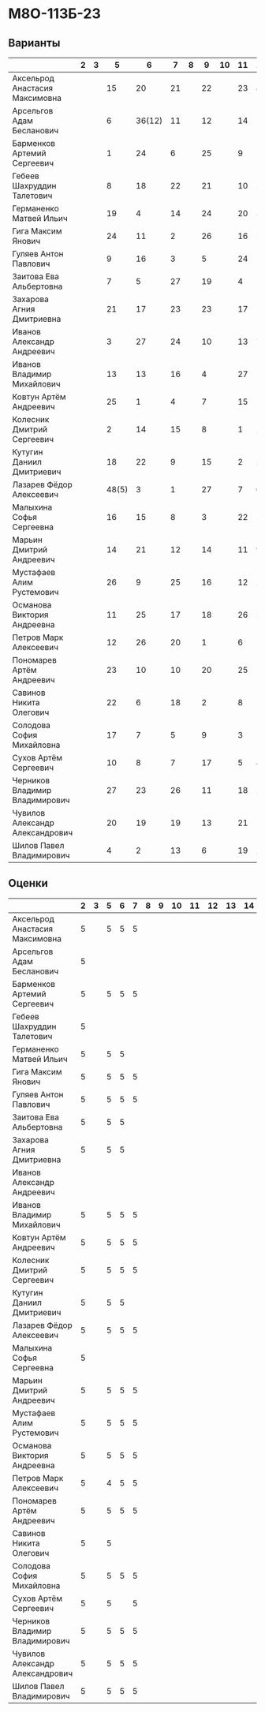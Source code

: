 # М8О-113Б-23

## Варианты

|                                 | 2 | 3  | 5  | 6  | 7  | 8  | 9  | 10 | 11 | 12 | 13 | 14 | 15 | КП1 | КП2 | КП3 | КП4 |
|---------------------------------|-----|----|----|----|----|----|----|----|----|----|----|----|----|-----|-----|-----|-----|
|  Аксельрод Анастасия Максимовна |     |    | 15 | 20 | 21 |    | 22 |    | 23 | 8  | 6  | 18 | 6  |     |     |  11 |  24 |
|    Арсельгов Адам Бесланович    |     |    | 6  | 36(12) | 11 |    | 12 |    | 14 | 18 | 9  | 16 | 3  |     |     |  27 |  27 |
|   Барменков Артемий Сергеевич   |     |    | 1  | 24 | 6  |    | 25 |    | 9  | 15 | 18 | 7  | 16 |     |     |  2  |  9  |
|    Гебеев Шахруддин Талетович   |     |    | 8  | 18 | 22 |    | 21 |    | 10 | 25 | 22 | 26 | 7  |     |     |  3  |  13 |
|     Германенко Матвей Ильич     |     |    | 19 | 4  | 14 |    | 24 |    | 20 | 3  | 5  | 11 | 5  |     |     |  6  |  12 |
|        Гига Максим Янович       |     |    | 24 | 11 | 2  |    | 26 |    | 16 | 22 | 11 | 8  | 1  |     |     |  19 |  5  |
|      Гуляев Антон Павлович      |     |    | 9  | 16 | 3  |    | 5  |    | 24 | 16 | 20 | 25 | 20 |     |     |  5  |  20 |
|     Заитова Ева Альбертовна     |     |    | 7  | 5  | 27 |    | 19 |    | 4  | 19 | 12 | 23 | 25 |     |     |  9  |  22 |
|    Захарова Агния Дмитриевна    |     |    | 21 | 17 | 23 |    | 23 |    | 17 | 5  | 15 | 17 | 14 |     |     |  14 |  16 |
|    Иванов Александр Андреевич   |     |    | 3  | 27 | 24 |    | 10 |    | 13 | 7  | 10 | 10 | 22 |     |     |  22 |  2  |
|    Иванов Владимир Михайлович   |     |    | 13 | 13 | 16 |    | 4  |    | 27 | 14 | 25 | 14 | 2  |     |     |  1  |  7  |
|      Ковтун Артём Андреевич     |     |    | 25 | 1  | 4  |    | 7  |    | 15 | 12 | 21 | 5  | 24 |     |     |  21 |  1  |
|    Колесник Дмитрий Сергеевич   |     |    | 2  | 14 | 15 |    | 8  |    | 1  | 23 | 1  | 24 | 21 |     |     |  12 |  19 |
|    Кутугин Даниил Дмитриевич    |     |    | 18 | 22 | 9  |    | 15 |    | 2  | 24 | 26 | 2  | 27 |     |     |  24 |  3  |
|     Лазарев Фёдор Алексеевич    |     |    | 48(5) | 3  | 1  |    | 27 |    | 7  | 6  | 4  | 22 | 19 |     |     |  16 |  6  |
|     Малыхина Софья Сергеевна    |     |    | 16 | 15 | 8  |    | 3  |    | 22 | 2  | 17 | 9  | 18 |     |     |  4  |  17 |
|     Марьин Дмитрий Андреевич    |     |    | 14 | 21 | 12 |    | 14 |    | 11 | 9  | 16 | 19 | 10 |     |     |  17 |  8  |
|    Мустафаев Алим Рустемович    |     |    | 26 | 9  | 25 |    | 16 |    | 12 | 26 | 27 | 4  | 23 |     |     |  15 |  10 |
|   Османова Виктория Андреевна   |     |    | 11 | 25 | 17 |    | 18 |    | 26 | 20 | 23 | 6  | 9  |     |     |  8  |  15 |
|      Петров Марк Алексеевич     |     |    | 12 | 26 | 20 |    | 1  |    | 6  | 17 | 13 | 20 | 13 |     |     |  10 |  11 |
|    Пономарев Артём Андреевич    |     |    | 23 | 10 | 10 |    | 20 |    | 25 | 1  | 8  | 21 | 15 |     |     |  20 |  4  |
|     Савинов Никита Олегович     |     |    | 22 | 6  | 18 |    | 2  |    | 8  | 11 | 24 | 27 | 17 |     |     |  23 |  23 |
|    Солодова София Михайловна    |     |    | 17 | 7  | 5  |    | 9  |    | 3  | 10 | 19 | 12 | 12 |     |     |  13 |  26 |
|      Сухов Артём Сергеевич      |     |    | 10 | 8  | 7  |    | 17 |    | 5  | 4  | 14 | 13 | 26 |     |     |  26 |  18 |
|  Черников Владимир Владимирович |     |    | 27 | 23 | 26 |    | 11 |    | 18 | 21 | 3  | 15 | 11 |     |     |  7  |  14 |
| Чувилов Александр Александрович |     |    | 20 | 19 | 19 |    | 13 |    | 21 | 13 | 7  | 3  | 4  |     |     |  25 |  21 |
|     Шилов Павел Владимирович    |     |    | 4  | 2  | 13 |    | 6  |    | 19 | 27 | 2  | 1  | 8  |     |     |  18 |  25 |

## Оценки

|                                 | 2 | 3 | 5 | 6 | 7 | 8 | 9 | 10 | 11 | 12 | 13 | 14 | 15 | КП1 | КП2 | КП3 | КП4 |
|---------------------------------|-----|---|---|---|---|---|---|----|----|----|----|----|----|-----|-----|-----|-----|
|  Аксельрод Анастасия Максимовна |  5  |   | 5 | 5 | 5 |   |   |    |    |    |    |    |    |     |     |     |     |
|    Арсельгов Адам Бесланович    |  5  |   |   |   |   |   |   |    |    |    |    |    |    |     |     |     |     |
|   Барменков Артемий Сергеевич   |  5  |   | 5 | 5 | 5 |   |   |    |    |    |    |    |    |     |     |     |     |
|    Гебеев Шахруддин Талетович   |  5  |   |   |   |   |   |   |    |    |    |    |    |    |     |     |     |     |
|     Германенко Матвей Ильич     |  5  |   | 5 | 5 |   |   |   |    |    |    |    |    |    |     |     |     |     |
|        Гига Максим Янович       |  5  |   | 5 | 5 | 5 |   |   |    |    |    |    |    |    |     |     |     |     |
|      Гуляев Антон Павлович      |  5  |   | 5 | 5 | 5 |   |   |    |    |    |    |    |    |     |     |     |     |
|     Заитова Ева Альбертовна     |  5  |   | 5 | 5 |   |   |   |    |    |    |    |    |    |     |     |     |     |
|    Захарова Агния Дмитриевна    |  5  |   | 5 | 5 |   |   |   |    |    |    |    |    |    |     |     |     |     |
|    Иванов Александр Андреевич   |     |   |   |   |   |   |   |    |    |    |    |    |    |     |     |     |     |
|    Иванов Владимир Михайлович   |  5  |   | 5 | 5 | 5 |   |   |    |    |    |    |    |    |     |     |     |     |
|      Ковтун Артём Андреевич     |  5  |   | 5 | 5 | 5 |   |   |    |    |    |    |    |    |     |     |     |     |
|    Колесник Дмитрий Сергеевич   |  5  |   | 5 | 5 | 5 |   |   |    |    |    |    |    |    |     |     |     |     |
|    Кутугин Даниил Дмитриевич    |  5  |   | 5 | 5 |   |   |   |    |    |    |    |    |    |     |     |     |     |
|     Лазарев Фёдор Алексеевич    |  5  |   | 5 | 5 | 5 |   |   |    |    |    |    |    |    |     |     |     |     |
|     Малыхина Софья Сергеевна    |  5  |   |   |   |   |   |   |    |    |    |    |    |    |     |     |     |     |
|     Марьин Дмитрий Андреевич    |  5  |   | 5 | 5 | 5 |   |   |    |    |    |    |    |    |     |     |     |     |
|    Мустафаев Алим Рустемович    |  5  |   | 5 | 5 | 5 |   |   |    |    |    |    |    |    |     |     |     |     |
|   Османова Виктория Андреевна   |  5  |   | 5 | 5 | 5 |   |   |    |    |    |    |    |    |     |     |     |     |
|      Петров Марк Алексеевич     |  5  |   | 4 | 5 | 5 |   |   |    |    |    |    |    |    |     |     |     |     |
|    Пономарев Артём Андреевич    |  5  |   | 5 | 5 | 5 |   |   |    |    |    |    |    |    |     |     |     |     |
|     Савинов Никита Олегович     |  5  |   | 5 |   |   |   |   |    |    |    |    |    |    |     |     |     |     |
|    Солодова София Михайловна    |  5  |   | 5 | 5 | 5 |   |   |    |    |    |    |    |    |     |     |     |     |
|      Сухов Артём Сергеевич      |  5  |   | 5 |   | 5 |   |   |    |    |    |    |    |    |     |     |     |     |
|  Черников Владимир Владимирович |  5  |   | 5 | 5 | 5 |   |   |    |    |    |    |    |    |     |     |     |     |
| Чувилов Александр Александрович |  5  |   | 5 | 5 | 5 |   |   |    |    |    |    |    |    |     |     |     |     |
|     Шилов Павел Владимирович    |  5  |   | 5 | 5 | 5 |   |   |    |    |    |    |    |    |     |     |     |     |
